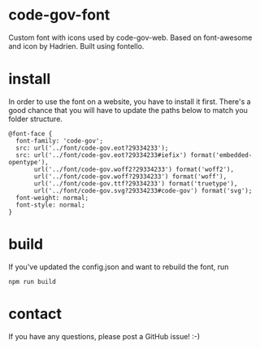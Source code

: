 # code-gov-font
Custom font with icons used by code-gov-web. Based on font-awesome and icon by Hadrien. Built using fontello.

# install
In order to use the font on a website, you have to install it first.
There's a good chance that you will have to update the paths below
to match you folder structure.
```
@font-face {
  font-family: 'code-gov';
  src: url('../font/code-gov.eot?29334233');
  src: url('../font/code-gov.eot?29334233#iefix') format('embedded-opentype'),
       url('../font/code-gov.woff2?29334233') format('woff2'),
       url('../font/code-gov.woff?29334233') format('woff'),
       url('../font/code-gov.ttf?29334233') format('truetype'),
       url('../font/code-gov.svg?29334233#code-gov') format('svg');
  font-weight: normal;
  font-style: normal;
}
```

# build
If you've updated the config.json and want to rebuild the font, run
```
npm run build
```

# contact
If you have any questions, please post a GitHub issue! :-)
